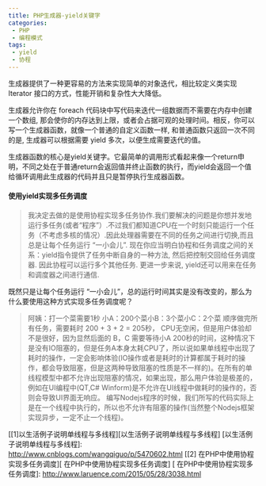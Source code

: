 ```yaml
---
title: PHP生成器-yield关键字
categories:
 - PHP
 - 编程模式
tags:
 - yield
 - 协程
---
```


生成器提供了一种更容易的方法来实现简单的对象迭代，相比较定义类实现 Iterator 接口的方式，性能开销和复杂性大大降低。

生成器允许你在 foreach 代码块中写代码来迭代一组数据而不需要在内存中创建一个数组, 那会使你的内存达到上限，或者会占据可观的处理时间。相反，你可以写一个生成器函数，就像一个普通的自定义函数一样, 和普通函数只返回一次不同的是, 生成器可以根据需要 yield 多次，以便生成需要迭代的值。

生成器函数的核心是yield关键字。它最简单的调用形式看起来像一个return申明，不同之处在于普通return会返回值并终止函数的执行，而yield会返回一个值给循环调用此生成器的代码并且只是暂停执行生成器函数。

#### 使用yield实现多任务调度
> 我决定去做的是使用协程实现多任务协作.我们要解决的问题是你想并发地运行多任务(或者“程序”）.不过我们都知道CPU在一个时刻只能运行一个任务（不考虑多核的情况）.因此处理器需要在不同的任务之间进行切换,而且总是让每个任务运行 “一小会儿”.
现在你应当明白协程和任务调度之间的关系：yield指令提供了任务中断自身的一种方法, 然后把控制交回给任务调度器. 因此协程可以运行多个其他任务. 更进一步来说, yield还可以用来在任务和调度器之间进行通信.

既然只是让每个任务运行 “一小会儿”，总的运行时间其实是没有改变的，那么为什么要使用这种方式实现多任务调度呢？

> 阿姨：打一个菜需要1秒 小A：200个菜小B：3个菜小C：2个菜
顺序做完所有任务，需要耗时 200 + 3 + 2 = 205秒， CPU无空闲，但是用户体验却不是很好，因为显然后面的 B，C 需要等待小A 200秒的时间，这种情况下是没有IO阻塞的，但是任务A本身太耗CPU了，所以说如果单线程中出现了耗时的操作，一定会影响体验(IO操作或者是耗时的计算都属于耗时的操作，都会导致阻塞，但是这两种导致阻塞的性质是不一样的)。在所有的单线程模型中都不允许出现阻塞的情况，如果出现，那么用户体验是极差的，例如在UI编程中(QT,C# Winform)是不允许在UI线程中做耗时的操作的，否则会导致UI界面无响应。 编写Nodejs程序的时候，我们所写的代码实际上是在一个线程中执行的，所以也不允许有阻塞的操作(当然整个Nodejs框架实现异步，一定不止一个线程)。

[[1]以生活例子说明单线程与多线程][以生活例子说明单线程与多线程]
[以生活例子说明单线程与多线程]: http://www.cnblogs.com/wangqiguo/p/5470602.html
[[2] 在PHP中使用协程实现多任务调度][ 在PHP中使用协程实现多任务调度]
[ 在PHP中使用协程实现多任务调度]: http://www.laruence.com/2015/05/28/3038.html
